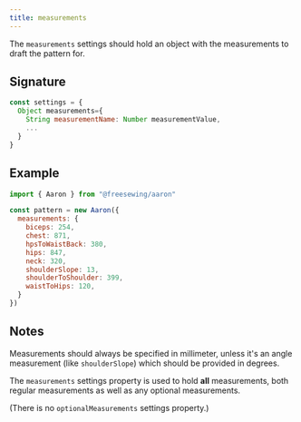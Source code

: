 ```yaml
---
title: measurements
---
```


The `measurements` settings should hold an object with the
measurements to draft the pattern for.

## Signature

```js
const settings = {
  Object measurements={
    String measurementName: Number measurementValue,
    ...
  }
}
```

## Example

```js
import { Aaron } from "@freesewing/aaron"

const pattern = new Aaron({
  measurements: {
    biceps: 254,
    chest: 871,
    hpsToWaistBack: 380,
    hips: 847,
    neck: 320,
    shoulderSlope: 13,
    shoulderToShoulder: 399,
    waistToHips: 120,
  }
})
```

## Notes

Measurements should always be specified in millimeter, unless it's an angle
measurement (like `shoulderSlope`) which should be provided in degrees.

<Tip>

The `measurements` settings property is used to hold __all__ measurements,
both regular measurements as well as any optional measurements.

(There is no `optionalMeasurements` settings property.)

</Tip>
